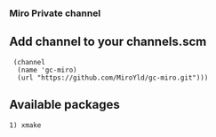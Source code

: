 ### Miro Private channel

## Add channel to your channels.scm

```
 (channel
  (name 'gc-miro)
  (url "https://github.com/MiroYld/gc-miro.git")))
```

## Available packages

```
1) xmake
```

